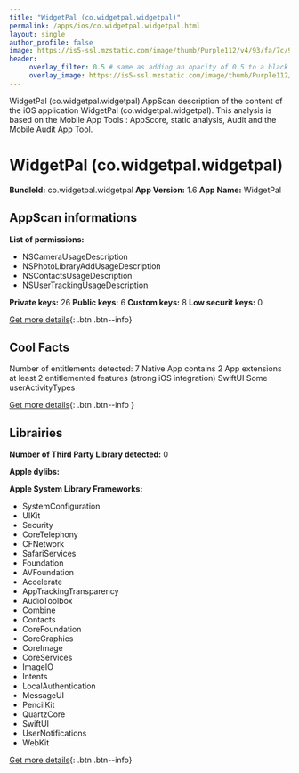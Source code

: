 ```yaml
---
title: "WidgetPal (co.widgetpal.widgetpal)"
permalink: /apps/ios/co.widgetpal.widgetpal.html
layout: single
author_profile: false
image: https://is5-ssl.mzstatic.com/image/thumb/Purple112/v4/93/fa/7c/93fa7c69-64b4-f7e2-aee3-c95979495c10/AppIcon-0-1x_U007emarketing-0-7-0-85-220.png/512x512bb.jpg
header: 
     overlay_filter: 0.5 # same as adding an opacity of 0.5 to a black background
     overlay_image: https://is5-ssl.mzstatic.com/image/thumb/Purple112/v4/93/fa/7c/93fa7c69-64b4-f7e2-aee3-c95979495c10/AppIcon-0-1x_U007emarketing-0-7-0-85-220.png/512x512bb.jpg
---
```

WidgetPal (co.widgetpal.widgetpal) AppScan description of the content of the iOS application WidgetPal (co.widgetpal.widgetpal). This analysis is based on the Mobile App Tools : AppScore, static analysis, Audit and the Mobile Audit App Tool.

# WidgetPal (co.widgetpal.widgetpal)

**BundleId:** co.widgetpal.widgetpal
**App Version:** 1.6
**App Name:** WidgetPal


## AppScan informations 

**List of permissions:** 
- NSCameraUsageDescription
- NSPhotoLibraryAddUsageDescription
- NSContactsUsageDescription
- NSUserTrackingUsageDescription
  
  
**Private keys:** 26
**Public keys:** 6
**Custom keys:** 8
**Low securit keys:** 0
  
[Get more details](/pricing.html){: .btn .btn--info}

## Cool Facts

Number of entitlements detected: 7
Native App
contains 2 App extensions
at least 2 entitlemented features (strong iOS integration)
SwiftUI
Some userActivityTypes
  
[Get more details](/pricing.html){: .btn .btn--info }

## Librairies 
**Number of Third Party Library detected:** 0


**Apple dylibs:**


**Apple System Library Frameworks:**
- SystemConfiguration
- UIKit
- Security
- CoreTelephony
- CFNetwork
- SafariServices
- Foundation
- AVFoundation
- Accelerate
- AppTrackingTransparency
- AudioToolbox
- Combine
- Contacts
- CoreFoundation
- CoreGraphics
- CoreImage
- CoreServices
- ImageIO
- Intents
- LocalAuthentication
- MessageUI
- PencilKit
- QuartzCore
- SwiftUI
- UserNotifications
- WebKit


  
[Get more details](/pricing.html){: .btn .btn--info}

